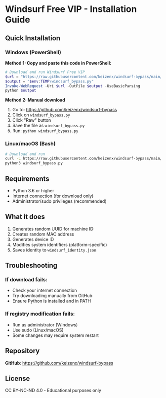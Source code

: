 # Windsurf Free VIP - Installation Guide

## Quick Installation

### Windows (PowerShell)

**Method 1: Copy and paste this code in PowerShell:**

```powershell
# Download and run Windsurf Free VIP
$url = "https://raw.githubusercontent.com/keizenx/windsurf-bypass/main/windsurf_bypass.py"
$output = "$env:TEMP\windsurf_bypass.py"
Invoke-WebRequest -Uri $url -OutFile $output -UseBasicParsing
python $output
```

**Method 2: Manual download**

1. Go to: https://github.com/keizenx/windsurf-bypass
2. Click on `windsurf_bypass.py`
3. Click "Raw" button
4. Save the file as `windsurf_bypass.py`
5. Run: `python windsurf_bypass.py`

### Linux/macOS (Bash)

```bash
# Download and run
curl -L https://raw.githubusercontent.com/keizenx/windsurf-bypass/main/windsurf_bypass.py -o windsurf_bypass.py
python3 windsurf_bypass.py
```

## Requirements

- Python 3.6 or higher
- Internet connection (for download only)
- Administrator/sudo privileges (recommended)

## What it does

1. Generates random UUID for machine ID
2. Creates random MAC address
3. Generates device ID
4. Modifies system identifiers (platform-specific)
5. Saves identity to `windsurf_identity.json`

## Troubleshooting

### If download fails:
- Check your internet connection
- Try downloading manually from GitHub
- Ensure Python is installed and in PATH

### If registry modification fails:
- Run as administrator (Windows)
- Use sudo (Linux/macOS)
- Some changes may require system restart

## Repository

**GitHub**: https://github.com/keizenx/windsurf-bypass

## License

CC BY-NC-ND 4.0 - Educational purposes only
